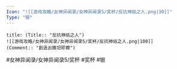 ```yaml
---
Icon: "![[游戏攻略/女神异闻录/女神异闻录5/奖杯/反抗神祇之人.png|30]]"
Type: "银"
---
```

```ad-common-silver-trophy
title: (Title:: "反抗神祇之人")
![[游戏攻略/女神异闻录/女神异闻录5/奖杯/反抗神祇之人.png|100]]
(Comment:: "創造出撒坦耶爾")
```

#女神异闻录/女神异闻录5/奖杯 #奖杯 #银
